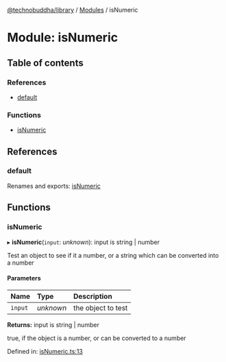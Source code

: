 [@technobuddha/library](../../README.md) / [Modules](../Modules.md) / isNumeric

# Module: isNumeric

## Table of contents

### References

- [default](isnumeric.md#default)

### Functions

- [isNumeric](isnumeric.md#isnumeric)

## References

### default

Renames and exports: [isNumeric](isnumeric.md#isnumeric)

## Functions

### isNumeric

▸ **isNumeric**(`input`: *unknown*): input is string \| number

Test an object to see if it a number, or a string which can be converted into a number

#### Parameters

| Name | Type | Description |
| :------ | :------ | :------ |
| `input` | *unknown* | the object to test |

**Returns:** input is string \| number

true, if the object is a number, or can be converted to a number

Defined in: [isNumeric.ts:13](../../src/isNumeric.ts#L13)
